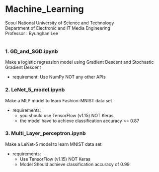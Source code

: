 # Machine_Learning
Seoul National University of Science and Technology<br />
Department of Electronic and IT Media Engineering<br />
Professor : Byunghan Lee<br /><br />


### 1. GD_and_SGD.ipynb
Make a logistic regression model using Gradient Descent and Stochastic Gradient Descent<br />
- requirement: Use NumPy NOT any other APIs<br /> 

### 2. LeNet_5_model.ipynb
Make a MLP model to learn Fashion-MNIST data set<br />
- requirements:<br />
  - you should use TensorFlow (v1.15) NOT Keras<br />
  - the model have to achieve classification accuracy >= 0.87<br />

### 3. Multi_Layer_perceptron.ipynb
Make a LeNet-5 model to learn MNIST data set<br />
- requirements:<br />
  - Use TensorFlow (v1.15) NOT Keras<br />
  - Model Should achieve classification accuracy of 0.99<br />
